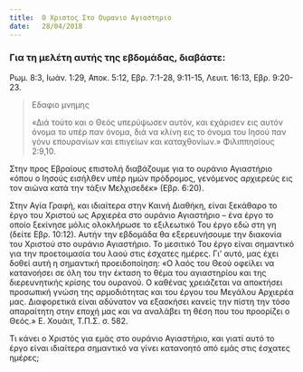 ```yaml
---
title:  Ο Χριστος Στο Ουρανιο Αγιαστηριο
date:   28/04/2018
---
```


### Για τη μελέτη αυτής της εβδομάδας, διαβάστε:
Ρωμ. 8:3, Ιωάν. 1:29, Αποκ. 5:12, Εβρ. 7:1-28, 9:11-15, Λευιτ. 16:13, Εβρ. 9:20-23.

> <p>Εδαφιο μνημης</p>
> «Διά τούτο και ο Θεός υπερύψωσεν αυτόν, και εχάρισεν εις αυτόν όνομα το υπέρ παν όνομα, διά να κλίνη εις το όνομα του Ιησού παν γόνυ επουρανίων και επιγείων και καταχθονίων.» Φιλιππησίους 2:9,10. 

Στην προς Εβραίους επιστολή διαβάζουμε για το ουράνιο Αγιαστήριο «όπου ο Ιησούς εισήλθεν υπέρ ημών πρόδρομος, γενόμενος αρχιερεύς εις τον αιώνα κατά την τάξιν Μελχισεδέκ» (Εβρ. 6:20).

Στην Αγία Γραφή, και ιδιαίτερα στην Καινή Διαθήκη, είναι ξεκάθαρο το έργο του Χριστού ως Αρχιερέα στο ουράνιο Αγιαστήριο – ένα έργο το οποίο ξεκίνησε μόλις ολοκλήρωσε το εξιλεωτικό Του έργο εδώ στη γη (δείτε Εβρ. 10:12). Αυτήν την εβδομάδα θα εξερευνήσουμε την διακονία του Χριστού στο ουράνιο Αγιαστήριο. Το μεσιτικό Του έργο είναι σημαντικό για την προετοιμασία του λαού στις έσχατες ημέρες. Γι’ αυτό, μας έχει δοθεί αυτή η σημαντική προειδοποίηση: «Ο λαός του Θεού οφείλει να κατανοήσει σε όλη του την έκταση το θέμα του αγιαστηρίου και της διερευνητικής κρίσης του ουρανού. Ο καθένας χρειάζεται να αποκτήσει προσωπική γνώση της αρμοδιότητας και του έργου του Μεγάλου Αρχιερέα μας. Διαφορετικά είναι αδύνατον να εξασκήσει κανείς την πίστη την τόσο απαραίτητη στην εποχή μας και να αναλάβει τη θέση που του προορίζει ο Θεός.» Ε. Χουάιτ, Τ.Π.Σ. σ. 582.

Τι κάνει ο Χριστός για εμάς στο ουράνιο Αγιαστήριο, και γιατί αυτό το έργο είναι ιδιαίτερα σημαντικό να γίνει κατανοητό από εμάς στις έσχατες ημέρες;